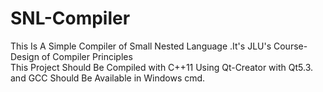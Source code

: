 # SNL-Compiler
This Is  A Simple Compiler of Small Nested Language .It's   JLU's Course-Design of Compiler Principles  
This Project Should Be Compiled with C++11 Using Qt-Creator with Qt5.3.
and GCC Should Be Available in Windows cmd.
